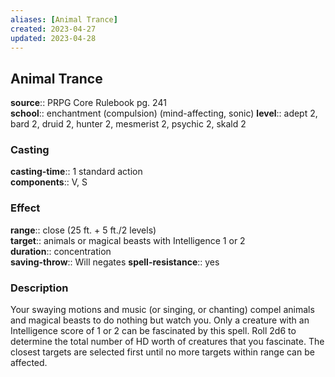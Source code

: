 ```yaml
---
aliases: [Animal Trance]
created: 2023-04-27
updated: 2023-04-28
---
```


## Animal Trance

**source**:: PRPG Core Rulebook pg. 241  
**school**:: enchantment (compulsion) (mind-affecting, sonic)
**level**:: adept 2, bard 2, druid 2, hunter 2, mesmerist 2, psychic 2, skald 2

### Casting

**casting-time**:: 1 standard action  
**components**:: V, S

### Effect

**range**:: close (25 ft. + 5 ft./2 levels)  
**target**:: animals or magical beasts with Intelligence 1 or 2  
**duration**:: concentration  
**saving-throw**:: Will negates
**spell-resistance**:: yes

### Description

Your swaying motions and music (or singing, or chanting) compel animals and magical beasts to do nothing but watch you. Only a creature with an Intelligence score of 1 or 2 can be fascinated by this spell. Roll 2d6 to determine the total number of HD worth of creatures that you fascinate. The closest targets are selected first until no more targets within range can be affected.

